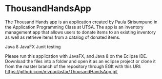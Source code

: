 # ThousandHandsApp
The Thousand Hands app is an application created by Paula Sirisumpund in the Application Programming Class at UTSA.
The app is an inventory management app that allows users to donate items to an existing inventory as well as retrieve items from a catalog of donated items.

Java 8
JavaFX
Junit testing

Please run this application with JavaFX, and Java 8 on the Eclipse IDE. Download the files into a folder and open it as an eclipse project or clone it from the master branch of the repository through EGIt with this URl: https://github.com/mvpaulastar/ThousandHandsApp.git
